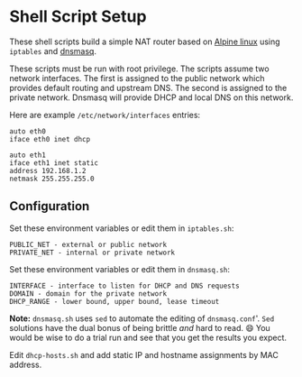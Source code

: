 # Shell Script Setup

These shell scripts build a simple NAT router based on [Alpine
linux](http://www.alpinelinux.org) using `iptables` and
[dnsmasq](http://www.thekelleys.org.uk/dnsmasq/doc.html).

These scripts must be run with root privilege. The scripts assume two network
interfaces. The first is assigned to the public network which provides default
routing and upstream DNS. The second is assigned to the private network. Dnsmasq
will provide DHCP and local DNS on this network.

Here are example `/etc/network/interfaces` entries:

    auto eth0
    iface eth0 inet dhcp

    auto eth1
    iface eth1 inet static
    address 192.168.1.2
    netmask 255.255.255.0

## Configuration

Set these environment variables or edit them in `iptables.sh`:

    PUBLIC_NET - external or public network
    PRIVATE_NET - internal or private network

Set these environment variables or edit them in `dnsmasq.sh`:

    INTERFACE - interface to listen for DHCP and DNS requests
    DOMAIN - domain for the private network
    DHCP_RANGE - lower bound, upper bound, lease timeout

**Note:** `dnsmasq.sh` uses `sed` to automate the editing of `dnsmasq.conf`'.
`Sed` solutions have the dual bonus of being brittle _and_ hard to read. :smile:
You would be wise to do a trial run and see that you get the results you expect.

Edit `dhcp-hosts.sh` and add static IP and hostname assignments by MAC address.
